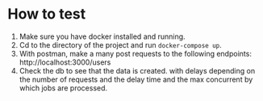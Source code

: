 # How to test
1. Make sure you have docker installed and running.
2. Cd to the directory of the project and run `docker-compose up`.
3. With postman, make a many post requests to the following endpoints: http://localhost:3000/users
4. Check the db to see that the data is created. with delays depending on the number of requests and the delay time and the max concurrent by which jobs are processed.